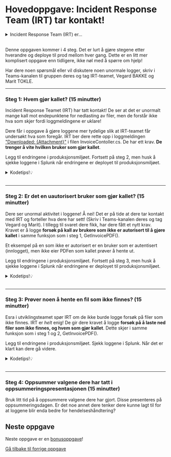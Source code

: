 # Hovedoppgave: Incident Response Team (IRT) tar kontakt!

<details>
<summary>Incident Response Team (IRT) er...</summary>
... teamet som håndterer hendelser i organisasjonen. De har gjerne oversikt over alle systemer og deres logger. Blir et system angrepet, er det de som undersøker hva som har skjedd. 
</details><br>

Denne oppgaven kommer i 4 steg. Det er lurt å gjøre stegene etter hverandre og deploye til prod mellom hver gang. Dette er en litt mer komplisert oppgave enn tidligere, ikke nøl med å spørre om hjelp!

Har dere noen spørsmål eller vil diskutere noen unormale logger, skriv i Teams-kanalen til gruppen deres og tag IRT-teamet, Vegard BAKKE og Marit TOKLE.

---

### Steg 1: Hvem gjør kallet? (15 minutter)
Incident Response Teamet (IRT) har tatt kontakt! 
De ser at det er unormalt mange kall mot endepunktene for nedlasting av filer, 
men de forstår ikke hva som skjer fordi loggmeldingene er uklare!

Dere får i oppgave å gjøre loggene mer tydelige slik at IRT-teamet får undersøkt hva som foregår.
IRT ber dere rette opp i loggmeldingen ["Downloaded: {Attachment}"](/RootsPrescription/Controllers/InvoiceController.cs#L60) i filen InvoiceContoller.cs. De har ett krav. **De trenger å vite hvilken bruker som gjør kallet**.

Legg til endringene i produksjonsmiljøet. Fortsett på steg 2, men husk å sjekke loggene i Splunk når endringene er deployet til produksjonsmiljøet.

<details>
<summary>Kodetips!💡</summary>
For å hente ut brukeren i kode kan dere legge inn følgende snutt over loggmeldingen:

```csharp
string authusername = User.FindFirstValue(ClaimTypes.NameIdentifier);
UserDTO authuser = _dbservice.GetUserByUsername(authusername);
```

Dere kan også se på funksjonen over, `GetMyInvoices()` for inspirasjon. [Linje 43](/RootsPrescription/Controllers/InvoiceController.cs#L43) viser hvordan dere kan logge et brukernavn.
</details><br>

---

### Steg 2: Er det en uautorisert bruker som gjør kallet? (15 minutter)
Dere ser unormal aktivitet i loggene! Å nei! 
Det er på tide at dere tar kontakt med IRT og forteller hva dere har sett! 
(Skriv i Teams-kanalen deres og tag Vegard og Marit). 
I tillegg til svaret dere fikk, har dere fått et nytt krav. 
Kravet er å logge **forsøk på kall av brukere som ikke er autorisert til å gjøre kallet** i samme funksjon som i steg 1, GetInvoicePDF().

Et eksempel på en som ikke er autorisert er en bruker som er autentisert (innlogget), men ikke eier PDFen som kallet prøver å hente ut.

Legg til endringene i produksjonsmiljøet. Fortsett på steg 3, men husk å sjekke loggene i Splunk når endringene er deployet til produksjonsmiljøet.

<details>
<summary>Kodetips!💡</summary>
For å logge dersom brukeren som er logget inn ikke er eieren til en faktura, kan dere bruke følgende kode:

```csharp
InvoiceDTO invoice = _dbservice.GetInvoice(id)
if (invoice == null || invoice.OwnerId != authuser.Id)
{
    _logger.LogWarning("");  // Din loggmelding
    return Unauthorized();  // Returner med statuskode 401
}
```

</details><br>

---

### Steg 3: Prøver noen å hente en fil som ikke finnes? (15 minutter)
Esra i utviklingsteamet spør IRT om de ikke burde logge forsøk på filer som ikke finnes. 
IRT er _helt_ enig! De gir dere kravet å logge **forsøk på å laste ned filer som ikke finnes, og hvem som gjør kallet**.
Dette skjer i samme funksjon som i steg 1 og 2, GetInvoicePDF().

Legg til endringene i produksjonsmiljøet. Sjekk loggene i Splunk. Når det er klart kan dere gå videre.

<details>
<summary>Kodetips!💡</summary>
Første del av if-setningen under viser når filen ikke finnes. Inne i den blokken må dere logge hvem som gjør kallet som i steg 1. 

```csharp
if (stream == null)  // file does not exist
{
    return NotFound();
}
else  // file exists
{
    string attachmentname = Path.GetFileName(stream.Name);
    _logger.LogInformation("Downloaded: {Attachment}", attachmentname);

    // Respond to client
    Response.Headers.Add("Content-Disposition", $"attachment; filename=\"{attachmentname}\"");
    Response.Headers.Add("X-Content-Type-Options", "nosniff");
    return new FileStreamResult(stream, "application/pdf");
}
```

</details><br>

---

### Steg 4: Oppsummer valgene dere har tatt i oppsummeringspresentasjonen (15 minutter)
Bruk litt tid på å oppsummere valgene dere har gjort. Disse presenteres på oppsummeringsdagen.
Er det noe annet dere tenker dere kunne lagt til for at loggene blir enda bedre for hendelseshåndtering?

## Neste oppgave
Neste oppgave er en [bonusoppgave](./6_fiks_s%C3%A5rbarheten.md)!

[Gå tilbake til forrige oppgave](./4_fiks-loggmeldingen.md)
